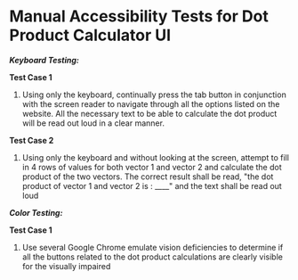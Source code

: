 # **Manual Accessibility Tests for Dot Product Calculator UI**

***Keyboard Testing:***

**Test Case 1**
1. Using only the keyboard, continually press the tab button in conjunction with the screen reader to navigate through all the options listed on the website. All the necessary text to be able to calculate the dot product will be read out loud in a clear manner.

**Test Case 2**
1. Using only the keyboard and without looking at the screen, attempt to fill in 4 rows of values for both vector 1 and vector 2 and calculate the dot product of the two vectors. The correct result shall be read, "the dot product of vector 1 and vector 2 is : ____" and the text shall be read out loud

***Color Testing:***

**Test Case 1**
1. Use several Google Chrome emulate vision deficiencies to determine if all the buttons related to the dot product calculations are clearly visible for the visually impaired














